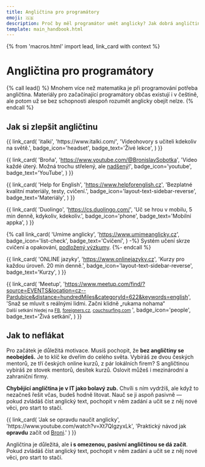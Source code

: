 ```yaml
---
title: Angličtina pro programátory
emoji: 🇬🇧
description: Proč by měl programátor umět anglicky? Jak dobrá angličtina stačí? Jak se efektivně angličtinu učit, nebo si ji zlepšit?
template: main_handbook.html
---
```


{% from 'macros.html' import lead, link_card with context %}

# Angličtina pro programátory

{% call lead() %}
  Mnohem více než matematika je při programování potřeba angličtina. Materiály pro začačínající programátory občas existují i v češtině, ale potom už se bez schopnosti alespoň rozumět anglicky obejít nelze.
{% endcall %}

## Jak si zlepšit angličtinu

<div class="link-cards">
  {{ link_card(
    'italki',
    'https://www.italki.com/',
    'Videohovory s učiteli kdekoliv na světě.',
    badge_icon='headset',
    badge_text='Živé lekce',
  ) }}

  {{ link_card(
    'Broňa',
    'https://www.youtube.com/@BronislavSobotka',
    'Video každé úterý. Možná trochu střelený, ale <a href="https://video.aktualne.cz/dvtv/nadseny-ucitel-anglictiny-jazyk-se-nauci-kazdy-lide-ale-maji/r~f94af27a9e4c11e9970a0cc47ab5f122/">nadšený</a>!',
    badge_icon='youtube',
    badge_text='YouTube',
  ) }}

  {{ link_card(
    'Help for English',
    'https://www.helpforenglish.cz',
    'Bezplatné kvalitní materiály, testy, cvičení.',
    badge_icon='layout-text-sidebar-reverse',
    badge_text='Materiály',
  ) }}

  {{ link_card(
    'Duolingo',
    'https://cs.duolingo.com/',
    'Uč se hrou v mobilu, 5 min denně, kdykoliv, kdekoliv.',
    badge_icon='phone',
    badge_text='Mobilní appka',
  ) }}

  {% call link_card(
    'Umíme anglicky',
    'https://www.umimeanglicky.cz',
    badge_icon='list-check',
    badge_text='Cvičení',
  ) -%}
    Systém učení skrze cvičení a opakování, [podložený výzkumy](https://www.umimeto.org/podlozeno-vyzkumem).
  {%- endcall %}

  {{ link_card(
    'ONLINE jazyky',
    'https://www.onlinejazyky.cz',
    'Kurzy pro každou úroveň. 20 min denně.',
    badge_icon='layout-text-sidebar-reverse',
    badge_text='Kurzy',
  ) }}

  {{ link_card(
    'Meetup',
    'https://www.meetup.com/find/?source=EVENTS&location=cz--Pardubice&distance=hundredMiles&categoryId=622&keywords=english',
    'Snaž se mluvit s reálnými lidmi. Začni klidně „rukama nohama“<br>
        <small>Další setkání hledej na
        <a href="https://www.facebook.com/search/events/?q=english">FB</a>,
        <a href="https://www.foreigners.cz/meetup">foreigners.cz</a>,
        <a href="https://www.couchsurfing.com/events/search?placeid=ChIJQ4Ld14-UC0cRb1jb03UcZvg&amp;search_query=Czechia">couchsurfing.com</a>
        </small>',
    badge_icon='people',
    badge_text='Živá setkání',
  ) }}
</div>

## Jak to neflákat

Pro začátek je důležitá motivace.
Musíš pochopit, že **bez angličtiny se neobejdeš.**
Je to klíč ke dveřím do celého světa.
Vybíráš ze dvou českých mentorů, ze tří českých online kurzů, z pár lokálních firem?
S angličtinou vybíráš ze stovek mentorů, desítek kurzů.
Oslovit můžeš i mezinárodní a zahraniční firmy.

**Chybějící angličtina je v IT jako bolavý zub.** Chvíli s ním vydržíš, ale když to nezačneš řešit včas, budeš hodně litovat. Nauč se ji aspoň pasivně — pokud zvládáš číst anglický text, pochopit v něm zadání a učit se z něj nové věci, pro start to stačí.

<div class="link-cards">
  {{ link_card(
    'Jak se opravdu naučit anglicky',
    'https://www.youtube.com/watch?v=Xt7QIgzyxLk',
    'Praktický návod jak <strong>opravdu</strong> začít od <a href="https://www.youtube.com/user/BBSobotka">Broni</a>.'
  ) }}
</div>

Angličtina je důležitá, ale **i s omezenou, pasivní angličtinou se dá začít**. Pokud zvládáš číst anglický text, pochopit v něm zadání a učit se z něj nové věci, pro start to stačí.


<!-- {#

Honzovy instrukce pro Veroniku:

- Očekávaný obsah stránky viz "description": Proč by měl programátor umět anglicky? Jak dobrá angličtina stačí? Jak se efektivně angličtinu učit, nebo si ji zlepšit?
- Výsledek bude mít podobnou formu jako mental-health.md, kde je napsáno, že obsah stránky garantuje Nela, a za to je tam na ni "reklama", ale obsah je obecně použitelný.
- Cílem je lidem pomoci s tím, kde začít: Nasměrovat, vysvětlit kontext. Není cílem přepisovat něco, co už jinde na internetu je, pokud to nenapíšeme unikátně lépe. Raději odkážu, že tam a tam je dobrý materiál. Není cílem dělat dlouhé seznamy „zajímavých“ odkazů, ale vybrat jednotky těch nejlepších, nebo nejvhodnějších do startu, snížit rozhodovací paralýzu.
- Na stránce je aktuálně to, co už na JG bylo. Nemyslím si, že je to dobré, a proto vytváříme novou stránku společně. Lze to tedy všechno změnit, je to žádoucí. Podstatný je text, neřeš screenshoty atd. Stejně všemu udělám korekturu, poedituju formátování, zamyslím se nad sekcemi, apod. Nemusíš to psát sem, klidně to dej do Google Docs.
- Níže jsou moje poznámky, mnohé mají odkaz na konverzaci z klubu, kterou může být záhodno přečíst. Jak bych na této stránce pracoval já? Přečetl bych si všechny poznámky níže a pročetl odkázané klubové konverzace. Pak bych si v hlavě sesumíroval, co se mezi lidmi opakuje za otázky a jak na ně chci odpovědět. Podle toho bych strukturoval stránku a začal doplňovat jednotlivé sekce.
- Zásadní informace, která aktuálně na JG chybí a chci, aby tu byla, je, že se lidi nemají bát, pokud nemají dokonalou angličtinu. Že stačí špatná angličtina a problém je především žádná nebo velmi špatná angličtina. Ale chtěl bych v lidech vygumovat pocit, že pokud nemají nějakou BBC English, tak nemá smysl IT ani zkoušet. Nebo že potřebují certifikace, aby se dostali do mezinárodní firmy nebo startupu, což je blbost.
- Výsledek nemusí být dokonalý. Vytvoř něco, co bude jen o kousíček lepší, než co je na JG teď, a pojďme to okamžitě dát na web. Hned získáme zpětnou vazbu a hned budeme mít něco hotovo. Pak můžeme jít a zase to o kousek zlepšit. Je to lepší, než něco „tajně“ tvořit čtyři měsíce, to je strašně únavné.



--- https://discord.com/channels/769966886598737931/788826407412170752/1001957868565696632
<@788486062430355497>  Nevím kde jsi se ptala na tu angličtinu, ale napíšu to sem, tady to bude asi nejvíc namístě:

Z angličtiny používané ve firmách, které mají pobočku v Česku a pracují v ní převážně Češi, není potřeba mít stres.
Z mých zkušeností (ne jedné) se komunikuje na úrovni basic English s odbornou slovní zásobou, která ale čítá tak 20 základních výrazů. Žádné košaté větné struktury nikdo nevyrábí  a skvostnou oxfordskou výslovností taky trpí málokdo 🙂
Tu slovní zásobu pobereš po prvních pár meetech od kolegů. Většinu toho už budeš znát pasivně  z různých tutorálů, které kolem tebe prošly.
Jestli se základně domluvíš a jsi schopna složit větu, tak bych se angličtinou speciálně netrápila a brousila ji až za pochodu 🙂
---


---
na co potrebuju anglictinu v it
https://discord.com/channels/769966886598737931/788826407412170752/866750581644722186
---


---
Jak je to s angličtinou, certifikáty
https://discord.com/channels/769966886598737931/769966887055392768/857365013886271488
---


---
anglictina pro IT specialisty
Nenapsal jsi, odkud jsi a jaký typ kurzu chceš, ale našla jsem nějaké kurzy zaměřené na IT, posílám níže. Jinak, ty specifické kurzy (třeba business angličtina) jsou většinou na úrovni B2-C1, když už umíš mluvit, ale potřebuješ se naučit nová slova, tak nevím, jestli to bude pro tebe užitečné.
- Brno VUT - https://www.fit.vut.cz/study/course/13867/.cs? Oni jedou dle https://www.vutbr.cz/en/rad/results/detail?vav_id=161791...
- online - https://www.onlinejazyky.cz/eshop-anglictina-v...
- online - http://www.jazykybieb.cz/anglictina_pro_it_specialisty.htmlNejefektivnější jsou individuální kurzy, ale také i nejdražší.
---


---
vyslovnost - https://www.youtube.com/@anglickavyslovnostsirenou9070, https://elsaspeak.com/
bronovy tipy?
italki
---


--- https://discord.com/channels/769966886598737931/806621830383271937/1202405712442040431
AI language learning app - Praktika AI https://praktika.ai/
To tak na me vyskoci reklama na instaci a dopadne to tak, ze si 2 hodiny povidam s AI v anglictine o svych koniccich a programovani a jeste me u toho opravuje chyby. 😁 Asi mam noveho kamarada.
---


--- https://discord.com/channels/769966886598737931/1149377645834948659/1154504124948303902
Oficiální jazyk špatná angličtina zní velmi roztomile. 😅
---


--- https://discord.com/channels/769966886598737931/769966887055392768/1154498105362878535
V tématu <#1149377645834948659> napsal <@995699985368752178>
> Ano angličtina je potřeba pro svět IT, ale myslím že není podmínkou, nebo pokud se pletu tak mi to dejte vědět a nezbývá mi nic jiného se rozloučit. 😭
A myslím, že bude zajímavé to probrat v širší společnosti, poslechnout si více názorů.
---


--- https://discord.com/channels/769966886598737931/1154498105362878535/1154528728894947489
Za sebe můžu říct, že jsem na angličtinu sral. Pro vstup do IT stačí základy, ale jak člověk roste, musí růst i jeho angličtina. A já si to uvědomil hrozně pozdě. Protože:

a) když nevíš, googlíš. A když chceš plnohodnotný výsledek, musíš se zeptat anglicky
b) musíš to umět přečíst. Jasně, i základy stačí, ale…
c) že jsem v prdeli a svoji EN kariéru jsem posral jsem si uvědomil, když jsem došel do firmy a po pár seznámeních v češtině přišlo "Hi Kiril, this is our new frontend developer Martin" a já byl v p…, úplně, já nevěděl co říct. A od té doby… (FYI Kiril byl majitel…)
d) platit si už skoro 5 let v kuse člověka, se kterým si každý týden hodinu povídám v angličtině, je to nejlepší, do čeho jsem se v růstu dokopal
e) pak ti v životě odpadne spousta stresu. Poslechnout si prezentaci je jedna věc, ale hodit pak dotaz v angličtině, na to už má koule málokdo. A hlavně si začneš trošku věřit, nemáš problém, když potkáš cizince, si s ním povídat třeba 2 hodiny. Nemáš problém cestovat…
f) spousta kvalitního obsahu je v angličtině. A na to už základy prostě nestačí.

Já bych to uzavřel tím, že jak jsem psal, pro vstup do IT stačí základy. Ale jak rosteš, musíš růst i se svojí angličtinou. Jinak se angličtina stane tvojí slabinou a ani perfektní češtinou to nikdy nedoženeš.
---


--- https://discord.com/channels/769966886598737931/806621830383271937/1128573618541051904
Zda se učit v angličtině nebo dát přednost češtině nechám na vás, ale objevila jsem rozšíření Chromu - duální titulky pro Youtube, ale třeba i pro Udemy, takže se  zobrazují anglické titulky, ale i české. Pro mě obrovské plus, obzvlášť u složitějších témat, kdy prostě už tu angličtinu nestíhám.
https://chrome.google.com/webstore/detail/youtube-dual-subtitles/hkbdddpiemdeibjoknnofflfgbgnebcm/related?hl=cs
---


---
anglictina: https://www.deepl.com/translator
---


--- https://discord.com/channels/769966886598737931/769966887055392768/1118637273576112128
Nový projekt „angličtina pro ajťáky“. Na první pohled něco, co na trhu podle mě trochu chybí https://geekpower.cz/
---


--- https://discord.com/channels/769966886598737931/1010552267612631132/1011571611654176829
S angličtinou doplním, ze v IT většinou stačí úroveň, která nějak dostačuje na běžnou komunikaci a umožňuje ti rozumět a umožňuje jiným lidem ti rozumět. Na bohatost slovní zásoby nebo dokonalou výslovnost se moc nepřihlíží. Takže ano, angličtina je velmi důležitá, ale není potřeba to s ni přehánět a představovat si za tím plynuly projev moderátorů z BBC.
---


--- https://discord.com/channels/769966886598737931/1089542061910413345/1089650948328136865
🇬🇧 Dodám, že slabší angličtina je v IT samozřejmě mínus, na druhou stranu **není potřeba nějaký zázrak**, nějaké porozumění psanému textu může stačit.
Co třeba tenhle text (je to úvod k jednomu kurzu), je to pro tebe nesrozumitelné?

> Simply put, computer programming is a way to make computers do different tasks. It is a process of writing a set of instructions (also known as code) that a machine can understand and making the machine follow them. The end goal might be to solve a mathematical equation, automate a boring task, or create a web page, a piece of software, a mobile app, or a whole game.
>
> Computer programming requires technical skills and creative thinking. Some call it science, some call it art.
>
> To have a full picture of what computer programming is, we need to highlight two points in the definition: "make computers do tasks" and "writing a set of instructions that a machine can understand". Let’s talk about the instructions first.
---


--- https://discord.com/channels/769966886598737931/789092262965280778/945632592810639380
Ahoj, Brno je plny cizincu, kteri se vidaji - staci mrknout na FB.
-https://www.facebook.com/callofthewoods -cizinci co jezdi na vylety. Vim, ze se poradali i pub meetingy, ale nemuzu najit odkaz.
-10 způsobů jak se rozmluvit anglicky od me oblibene lektorky - https://ninaenglish.cz/blog/10-zpusobu-jak-se-rozmluvit-anglicky/
-a mne osobne hodne pomohlo chozeni do Toasmasters - https://www.facebook.com/BrnoBusiness Jsou ceske i anglicke kluby. Toto je dobry i na ziskani sebejistoty v prezentaci 😄 Sice obcas cl musi udelat velky krok mimo komfortni zonu, ale stoji to za to!
---


--- https://discord.com/channels/769966886598737931/788826407412170752/1001957868565696632
<@788486062430355497>  Nevím kde jsi se ptala na tu angličtinu, ale napíšu to sem, tady to bude asi nejvíc namístě:

Z angličtiny používané ve firmách, které mají pobočku v Česku a pracují v ní převážně Češi, není potřeba mít stres.
Z mých zkušeností (ne jedné) se komunikuje na úrovni basic English s odbornou slovní zásobou, která ale čítá tak 20 základních výrazů. Žádné košaté větné struktury nikdo nevyrábí  a skvostnou oxfordskou výslovností taky trpí málokdo 🙂
Tu slovní zásobu pobereš po prvních pár meetech od kolegů. Většinu toho už budeš znát pasivně  z různých tutorálů, které kolem tebe prošly.
Jestli se základně domluvíš a jsi schopna složit větu, tak bych se angličtinou speciálně netrápila a brousila ji až za pochodu 🙂
---


--- https://discord.com/channels/769966886598737931/789092262965280778/1038373495291269130
Na youtube mi přijde fajn tento kanál: https://www.youtube.com/c/PerfectWorldjazykovka

Jinak nedávno jsem narazil na zajímavou aplikaci k učení slovíček pomocí paměťové techniky: https://www.2000slovicek.cz/
---

#} -->
